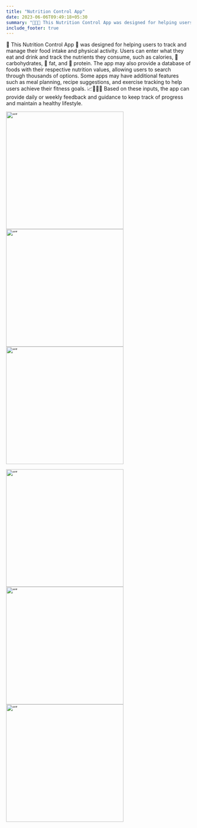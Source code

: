 ```yaml
---
title: "Nutrition Control App"
date: 2023-06-06T09:49:18+05:30
summary: "📱🥗💪 This Nutrition Control App was designed for helping users to track and manage their food intake and physical activity."
include_footer: true
---
```


🥗 This Nutrition Control App 📱 was designed for helping users to track and manage their food intake and physical activity. Users can enter what they eat and drink and track the nutrients they consume, such as calories, 🍌 carbohydrates, 🐷 fat, and 🍗 protein. The app may also provide a database of foods with their respective nutrition values, allowing users to search through thousands of options. Some apps may have additional features such as meal planning, recipe suggestions, and exercise tracking to help users achieve their fitness goals. 📈💚🏋️‍♀️ Based on these inputs, the app can provide daily or weekly feedback and guidance to keep track of progress and maintain a healthy lifestyle.

<img src="https://i.imgur.com/SN03HUX.jpg" alt= “” width="320"> <img src="https://i.imgur.com/nWTHDlo.jpg" alt= “” width="320"> <img src="https://i.imgur.com/e3XAqN4.jpg" alt= “” width="320">

<img src="https://i.imgur.com/1oYr8VV.jpg" alt= “” width="320"> <img src="https://i.imgur.com/KgdTBGl.jpg" alt= “” width="320"> <img src="https://i.imgur.com/lVsDN1e.jpg" alt= “” width="320">

